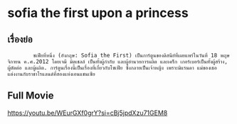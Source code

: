 # sofia the first upon a princess

## เรื่องย่อ
            ซเฟียที่หนึ่ง (อังกฤษ: Sofia the First) เป็นการ์ตูนของดิสนีย์ที่เผยแพร่ในวันที่ 18 พฤษจิกายน ค.ศ.2012 โดยเจมี มิตเชลล์ เป็นทั้งผู้กำกับ และผู้อำนวยการผลิต และเคร็ก เกอร์เบอร์เป็นทั้งผู้สร้าง, ผู้ตัดต่อ และผู้ผลิต. การ์ตูนเรื่องนี้เป็นเรื่องที่เกี่ยวกับโซเฟีย ซึ่งกลายเป็นเจ้าหญิง เพราะมิแรนดา แม่ของเธอ แต่งงานกับราชาโรแลนด์ที่สองแห่งเอนแชนเซีย

## Full Movie
https://youtu.be/WEurGXf0grY?si=cBj5jpdXzu71GEM8